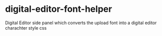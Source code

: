 # digital-editor-font-helper

Digital Editor side panel which converts the upload font into a digital editor charachter style css